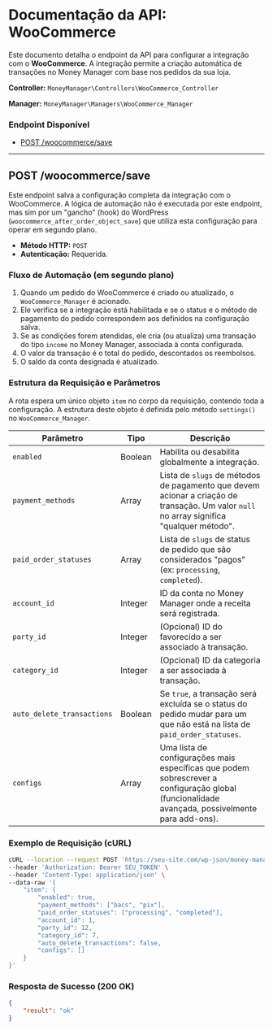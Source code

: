 
# Documentação da API: WooCommerce

Este documento detalha o endpoint da API para configurar a integração com o **WooCommerce**. A integração permite a criação automática de transações no Money Manager com base nos pedidos da sua loja.

**Controller:** `MoneyManager\Controllers\WooCommerce_Controller`

**Manager:** `MoneyManager\Managers\WooCommerce_Manager`

### Endpoint Disponível

- [POST /woocommerce/save](#post-woocommercesave)

---

## POST /woocommerce/save

Este endpoint salva a configuração completa da integração com o WooCommerce. A lógica de automação não é executada por este endpoint, mas sim por um "gancho" (hook) do WordPress (`woocommerce_after_order_object_save`) que utiliza esta configuração para operar em segundo plano.

- **Método HTTP:** `POST`
- **Autenticação:** Requerida.

### Fluxo de Automação (em segundo plano)

1.  Quando um pedido do WooCommerce é criado ou atualizado, o `WooCommerce_Manager` é acionado.
2.  Ele verifica se a integração está habilitada e se o status e o método de pagamento do pedido correspondem aos definidos na configuração salva.
3.  Se as condições forem atendidas, ele cria (ou atualiza) uma transação do tipo `income` no Money Manager, associada à conta configurada.
4.  O valor da transação é o total do pedido, descontados os reembolsos.
5.  O saldo da conta designada é atualizado.

### Estrutura da Requisição e Parâmetros

A rota espera um único objeto `item` no corpo da requisição, contendo toda a configuração. A estrutura deste objeto é definida pelo método `settings()` no `WooCommerce_Manager`.

| Parâmetro | Tipo | Descrição |
|---|---|---|
| `enabled` | Boolean | Habilita ou desabilita globalmente a integração. |
| `payment_methods` | Array | Lista de `slugs` de métodos de pagamento que devem acionar a criação de transação. Um valor `null` no array significa "qualquer método". |
| `paid_order_statuses` | Array | Lista de `slugs` de status de pedido que são considerados "pagos" (ex: `processing`, `completed`). |
| `account_id` | Integer | ID da conta no Money Manager onde a receita será registrada. |
| `party_id` | Integer | (Opcional) ID do favorecido a ser associado à transação. |
| `category_id` | Integer | (Opcional) ID da categoria a ser associada à transação. |
| `auto_delete_transactions` | Boolean | Se `true`, a transação será excluída se o status do pedido mudar para um que não está na lista de `paid_order_statuses`. |
| `configs` | Array | Uma lista de configurações mais específicas que podem sobrescrever a configuração global (funcionalidade avançada, possivelmente para add-ons). |

### Exemplo de Requisição (cURL)

```bash
cURL --location --request POST 'https://seu-site.com/wp-json/money-manager/v1/woocommerce/save' \
--header 'Authorization: Bearer SEU_TOKEN' \
--header 'Content-Type: application/json' \
--data-raw '{
    "item": {
        "enabled": true,
        "payment_methods": ["bacs", "pix"],
        "paid_order_statuses": ["processing", "completed"],
        "account_id": 1,
        "party_id": 12,
        "category_id": 7,
        "auto_delete_transactions": false,
        "configs": []
    }
}'
```

### Resposta de Sucesso (200 OK)

```json
{
    "result": "ok"
}
```

